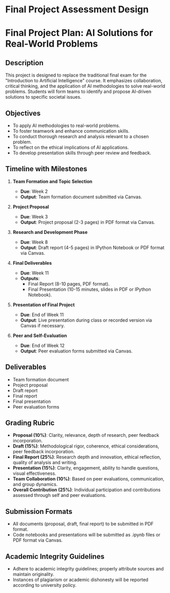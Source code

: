 Final Project Assessment Design
===============================

# Final Project Plan: AI Solutions for Real-World Problems

## Description
This project is designed to replace the traditional final exam for the "Introduction to Artificial Intelligence" course. It emphasizes collaboration, critical thinking, and the application of AI methodologies to solve real-world problems. Students will form teams to identify and propose AI-driven solutions to specific societal issues.

## Objectives
- To apply AI methodologies to real-world problems.
- To foster teamwork and enhance communication skills.
- To conduct thorough research and analysis relevant to a chosen problem.
- To reflect on the ethical implications of AI applications.
- To develop presentation skills through peer review and feedback.

## Timeline with Milestones

1. **Team Formation and Topic Selection**
   - **Due**: Week 2
   - **Output**: Team formation document submitted via Canvas.

2. **Project Proposal**
   - **Due**: Week 3
   - **Output**: Project proposal (2-3 pages) in PDF format via Canvas.

3. **Research and Development Phase**
   - **Due**: Week 8
   - **Output**: Draft report (4-5 pages) in IPython Notebook or PDF format via Canvas.

4. **Final Deliverables**
   - **Due**: Week 11
   - **Outputs**:
     - Final Report (8-10 pages, PDF format).
     - Final Presentation (10-15 minutes, slides in PDF or IPython Notebook).

5. **Presentation of Final Project**
   - **Due**: End of Week 11
   - **Output**: Live presentation during class or recorded version via Canvas if necessary.

6. **Peer and Self-Evaluation**
   - **Due**: End of Week 12
   - **Output**: Peer evaluation forms submitted via Canvas.

## Deliverables
- Team formation document
- Project proposal
- Draft report
- Final report
- Final presentation
- Peer evaluation forms

## Grading Rubric
- **Proposal (10%)**: Clarity, relevance, depth of research, peer feedback incorporation.
- **Draft (15%)**: Methodological rigor, coherence, ethical considerations, peer feedback incorporation.
- **Final Report (25%)**: Research depth and innovation, ethical reflection, quality of analysis and writing.
- **Presentation (15%)**: Clarity, engagement, ability to handle questions, visual effectiveness.
- **Team Collaboration (10%)**: Based on peer evaluations, communication, and group dynamics.
- **Overall Contribution (25%)**: Individual participation and contributions assessed through self and peer evaluations.

## Submission Formats
- All documents (proposal, draft, final report) to be submitted in PDF format.
- Code notebooks and presentations will be submitted as .ipynb files or PDF format via Canvas.

## Academic Integrity Guidelines
- Adhere to academic integrity guidelines; properly attribute sources and maintain originality.
- Instances of plagiarism or academic dishonesty will be reported according to university policy.